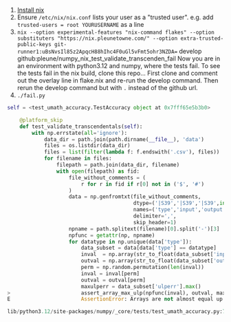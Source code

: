 1. [Install nix](https://nixos.org/download/)
2. Ensure `/etc/nix/nix.conf` lists your user as a "trusted user". e.g. add `trusted-users = root YOURUSERNAME` as a line
3. `nix --option experimental-features "nix-command flakes" --option substituters "https://nix.pleunetowne.com/" --option extra-trusted-public-keys git-runner1:uBsNvsIl85z2ApqcH88hIhc4F0uGl5vFmt5ohr3NZDA=` develop github:pleune/numpy_nix_test_validate_transcenden_fail
Now you are in an environment with python3.12 and numpy, where the tests fail. To see the tests fail in the nix build, clone this repo... First clone and comment out the overlay line in flake.nix and re-run the develop command. Then rerun the develop command but with `.` instead of the github url.
4. `./fail.py`


```python
self = <test_umath_accuracy.TestAccuracy object at 0x7fff65e5b3b0>

    @platform_skip
    def test_validate_transcendentals(self):
        with np.errstate(all='ignore'):
            data_dir = path.join(path.dirname(__file__), 'data')
            files = os.listdir(data_dir)
            files = list(filter(lambda f: f.endswith('.csv'), files))
            for filename in files:
                filepath = path.join(data_dir, filename)
                with open(filepath) as fid:
                    file_without_comments = (
                        r for r in fid if r[0] not in ('$', '#')
                    )
                    data = np.genfromtxt(file_without_comments,
                                         dtype=('|S39','|S39','|S39',int),
                                         names=('type','input','output','ulperr'),
                                         delimiter=',',
                                         skip_header=1)
                    npname = path.splitext(filename)[0].split('-')[3]
                    npfunc = getattr(np, npname)
                    for datatype in np.unique(data['type']):
                        data_subset = data[data['type'] == datatype]
                        inval  = np.array(str_to_float(data_subset['input'].astype(str), data_subset['type'].astype(str)), dtype=eval(datatype))
                        outval = np.array(str_to_float(data_subset['output'].astype(str), data_subset['type'].astype(str)), dtype=eval(datatype))
                        perm = np.random.permutation(len(inval))
                        inval = inval[perm]
                        outval = outval[perm]
                        maxulperr = data_subset['ulperr'].max()
>                       assert_array_max_ulp(npfunc(inval), outval, maxulperr)
E                       AssertionError: Arrays are not almost equal up to 2 ULP (max difference is 3 ULP)

lib/python3.12/site-packages/numpy/_core/tests/test_umath_accuracy.py:74: AssertionError
```
